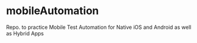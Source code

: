 # mobileAutomation
Repo. to practice Mobile Test Automation for Native iOS and Android as well as Hybrid Apps
